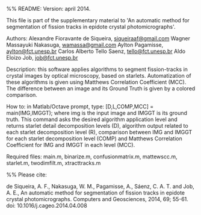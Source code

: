 %%  README: Version: april 2014.

 This file is part of the supplementary material to 'An automatic 
method for segmentation of fission tracks in epidote crystal 
photomicrographs'.

  Authors: 
 Alexandre Fioravante de Siqueira, siqueiraaf@gmail.com
 Wagner Massayuki Nakasuga, wamassa@gmail.com
 Aylton Pagamisse, aylton@fct.unesp.br
 Carlos Alberto Tello Saenz, tello@fct.unesp.br
 Aldo Eloizo Job, job@fct.unesp.br

  Description: this software applies algorithms to segment fission-tracks in crystal images by optical microscopy, based on starlets. 
  Automatization of these algorithms is given using Matthews Correlation Coefficient (MCC). The difference between an image and its Ground Truth is given by a colored comparison.

  How to: in Matlab/Octave prompt, type:
 [D,L,COMP,MCC] = main(IMG,IMGGT);
where img is the input image and IMGGT is its ground truth.
This command asks the desired algorithm application level and returns starlet detail decomposition levels (D), algorithm output related to each starlet decomposition level (R), comparison between IMG and IMGGT for each starlet decomposition level (COMP) and Matthews Correlation Coefficient for IMG and IMGGT in each level (MCC).

  Required files: main.m, binarize.m, confusionmatrix.m, mattewscc.m, 
starlet.m, twodimfilt.m, xtracttracks.m

%%  Please cite:

de Siqueira, A. F., Nakasuga, W. M., Pagamisse, A., Sáenz, C. A. T. and Job, A. E., An automatic method for segmentation of fission tracks in epidote crystal photomicrographs. Computers and Geosciences, 2014, 69; 55-61. doi: 10.1016/j.cageo.2014.04.008
